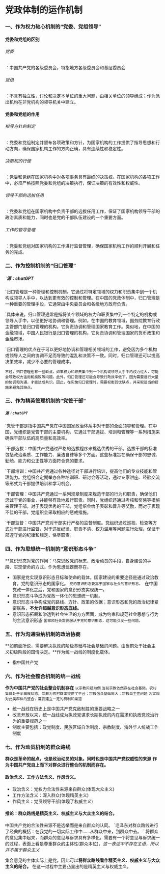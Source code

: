 

# 党政体制的运作机制
### 一、作为权力轴心机制的“党委、党组领导”

#### 党委和党组的区别
###### 党委
：中国共产党的各级委员会，特指地方各级委员会和基层委员会

###### 党组
：不具有独立性，讨论和决定本单位的重大问题，由相关单位的领导组成；作为派出机构在非党机构的领导机关中建立。

#### 党委和党组的作用
###### 指导方针的制定
：党委和党组制定并颁布各项政策和方针，为国家机构的工作提供了指导思想和行动方向，确保国家机构工作的方向正确，具有连续性和稳定性。

###### 决策权的行使
：党委和党组在国家机构中对各项事务具有最终的决策权。在国家机构的各项工作中，必须严格按照党委和党组的决策执行，保证决策的有效性和权威性。

###### 领导干部的选拔任用
：党委和党组在国家机构中负责干部的选拔任用工作，保证了国家机构领导干部的政治素质和能力，同时也是党的干部队伍建设的一个重要方面。

###### 工作的督导管理
：党委和党组对国家机构的工作进行监督管理，确保国家机构工作的顺利开展和任务的完成。


### 二、作为控制机制的“归口管理”
##### `源：chatGPT
`归口管理是一种管理和控制机制，它通过将特定领域的权力和职责集中到一个机构或领导人手中，以达到更有效的控制和管理。在中国的党政体制中，归口管理是一种重要的管理手段，它通常由中央委员会和各级地方政府负责。

`具体来说，归口管理通常是指将某个领域的权力和职责集中到一个特定的机构或领导人手中，以便更好地协调和管理。例如，在中国的教育领域，国务院教育行政主管部门是归口管理的机构，它负责协调和管理国家教育工作。类似地，在中国的金融领域，中国人民银行是归口管理的机构，它负责协调和管理国家的货币政策和金融市场。

`归口管理的优点在于可以更好地协调和管理相关领域的工作，避免因为多个机构或领导人之间的协调不足而导致的混乱和决策不一致。同时，归口管理还可以提高决策效率，减少不必要的管理成本。

`不过，归口管理也有一些缺点。如果权力和职责集中到一个机构或领导人手中的权力过大，可能会导致权力滥用和腐败等问题。此外，归口管理还可能会导致行政效率低下，因为需要进行大量的协调和沟通，才能达成共识。因此，在实施归口管理时，需要权衡其优缺点，并采取适当的措施来避免其缺点。`


### 三、作为精英管理机制的“党管干部”
##### `源：chatGPT`
`党管干部是指中国共产党在中国国家政治体系中对干部的全面领导和管理。在中国，党组织是党管干部的主要机构，它通过干部选拔、培训和管理等一系列措施来确保干部队伍的高质量和高效率。

`干部选拔：中国共产党通过严格的选拔程序来挑选优秀的干部。选拔干部的标准包括政治素质、工作能力、廉洁自律等多个方面。这些标准旨在确保干部的忠诚、勤勉、能力和公正性等方面符合党的要求。

`干部培训：中国共产党通过各种途径对干部进行培训，提高他们的专业技能和管理能力。党组织会定期举办各种培训班、研讨会等活动，通过专家讲座、经验交流等形式为干部提供培训和学习机会。

`干部管理：中国共产党通过一系列规章制度来规范干部的行为和职责，确保他们忠诚于党的事业，并能够有效地履行职责。同时，党组织还通过考核和奖惩等措施来管理干部。对于表现优秀的干部，党组织会给予表彰和晋升等奖励，而对于表现不佳的干部，党组织会采取相应的惩戒措施。

`干部监督：中国共产党对干部实行严格的监督制度。党组织通过巡视、检查等方式对干部进行监督，对于违反纪律、职责不清、权力滥用等问题进行处理，保证干部遵守党的纪律和规定，恪尽职责。


### 四、作为思想统一机制的“意识形态斗争”
**意识形态对党的作用：马克思政党的标志、政治动员的手段，自身建设的手段、实现使命的方式。作为思想武器而存在。
- 国家是党实现意识形态目标和使命的载体，国家建设的重要途径是通过政治教育，党的意识形态的国家化。
`党的意识形态要高于国家与社会的意识形态。
`在中国党政一体化之后，党和国家的意识形态实现统一。
- 意识形态斗争成为党政一体化的思想统一机制。
- 意识形态斗争构成党的路线、方针、政策的依据；意识形态和党的政治纪律紧密联系，**不允许超越意识形态底线。**
- 意识形态拓展和渗透到社会生活的方方面面，成为约束和规范社会思想与行为的主流意识形态
`国家和社会需要服从于党的意识形态，这可能引发一些问题。`
### 五、作为沟通吸纳机制的政治协商
**如前面所说，需要解决执政的阶级基础与社会基础的问题。由当前处于社会主义初级阶段的国情决定。**作为统一战线的制度化载体。

- 指中国共产党

### 六、作为社会整合机制的统一战线
**作为中国共产党的社会整合机制存在**
`以宗教问题为例`
`当前宗教依然存在社会基础。农村集体处于半瘫痪状态，宗教为农村群体提供了平台；宗教信众基础庞大；宗教自主性问题`
`为实现对此类群体的整合，需要建立一定的机制和渠道`

- 统一战线在历史上是中国共产党克敌制胜的重要战略之一
- 改革开放以来，统一战线成为执政党谋求长期执政的内在需求和执政党政治行为的重要规范之一
- 制度主要包括：政党制度、民族区域自治制度、宗教制度、海外华人统战工作制度
### 七、作为动员机制的群众路线
**群众是革命的起点，也是政治动员的对象。同时也是中国共产党权威性的来源**
**作为中国共产党自上而下对群众进行整合的机制而存在。**
#### 政治含义、工作方法含义、作风含义。
- 政治含义：党权力合法性来源来自群众(体现大众主义)
- 工作方法含义：深入群众(体现精英主义)
- 作风主义：党员领导干部(体现了权威主义)

#### 推论：群众路线是精英主义、权威主义与大众主义的结合。
中国共产党的合法性来源不是选举而是来自群众的认同。
`毛泽东对群众路线进行了经典的概括：在我党的一切实际工作中......从群众中来，到群众中去。``
将群众的意见集中起来，而群众的意见与诉求具有多样化。需要有一个将意见与诉求统一的过程，表面上看是尊重群众的主体性(群众本位)，*这一表述中不存在主语，所以并不属于群众主义*

集合意见的主体实际上是党，因此可以**将群众路线看作精英主义、权威主义与大众主义的结合。** 在这一过程中主要凸显出的是精英主义与权威主义。




